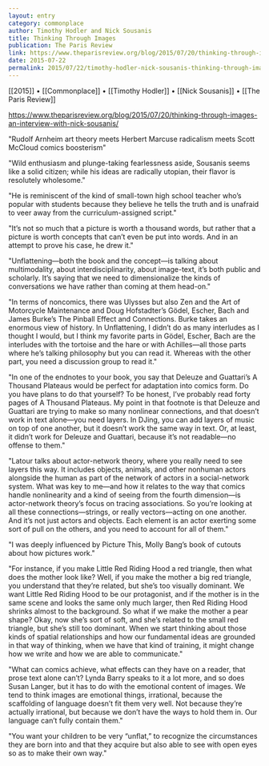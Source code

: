 ```yaml
---
layout: entry
category: commonplace
author: Timothy Hodler and Nick Sousanis
title: Thinking Through Images
publication: The Paris Review
link: https://www.theparisreview.org/blog/2015/07/20/thinking-through-images-an-interview-with-nick-sousanis/
date: 2015-07-22
permalink: 2015/07/22/timothy-hodler-nick-sousanis-thinking-through-images
---
```


[[2015]] • [[Commonplace]] • [[Timothy Hodler]] • [[Nick Sousanis]] • [[The Paris Review]] 

https://www.theparisreview.org/blog/2015/07/20/thinking-through-images-an-interview-with-nick-sousanis/

"Rudolf Arnheim art theory meets Herbert Marcuse radicalism meets Scott McCloud comics boosterism"
 
"Wild enthusiasm and plunge-taking fearlessness aside, Sousanis seems like a solid citizen; while his ideas are radically utopian, their flavor is resolutely wholesome."

"He is reminiscent of the kind of small-town high school teacher who’s popular with students because they believe he tells the truth and is unafraid to veer away from the curriculum-assigned script."

"It’s not so much that a picture is worth a thousand words, but rather that a picture is worth concepts that can’t even be put into words. And in an attempt to prove his case, he drew it."

"Unflattening—both the book and the concept—is talking about multimodality, about interdisciplinarity, about image-text, it’s both public and scholarly. It’s saying that we need to dimensionalize the kinds of conversations we have rather than coming at them head-on."

"In terms of noncomics, there was Ulysses but also Zen and the Art of Motorcycle Maintenance and Doug Hofstadter’s Gödel, Escher, Bach and James Burke’s The Pinball Effect and Connections. Burke takes an enormous view of history. In Unflattening, I didn’t do as many interludes as I thought I would, but I think my favorite parts in Gödel, Escher, Bach are the interludes with the tortoise and the hare or with Achilles—all those parts where he’s talking philosophy but you can read it. Whereas with the other part, you need a discussion group to read it."

"In one of the endnotes to your book, you say that Deleuze and Guattari’s A Thousand Plateaus would be perfect for adaptation into comics form. Do you have plans to do that yourself? To be honest, I’ve probably read forty pages of A Thousand Plateaus. My point in that footnote is that Deleuze and Guattari are trying to make so many nonlinear connections, and that doesn’t work in text alone—you need layers. In DJing, you can add layers of music on top of one another, but it doesn’t work the same way in text. Or, at least, it didn’t work for Deleuze and Guattari, because it’s not readable—no offense to them."

"Latour talks about actor-network theory, where you really need to see layers this way. It includes objects, animals, and other nonhuman actors alongside the human as part of the network of actors in a social-network system. What was key to me—and how it relates to the way that comics handle nonlinearity and a kind of seeing from the fourth dimension—is actor-network theory’s focus on tracing associations. So you’re looking at all these connections—strings, or really vectors—acting on one another. And it’s not just actors and objects. Each element is an actor exerting some sort of pull on the others, and you need to account for all of them."

"I was deeply influenced by Picture This, Molly Bang’s book of cutouts about how pictures work."

"For instance, if you make Little Red Riding Hood a red triangle, then what does the mother look like? Well, if you make the mother a big red triangle, you understand that they’re related, but she’s too visually dominant. We want Little Red Riding Hood to be our protagonist, and if the mother is in the same scene and looks the same only much larger, then Red Riding Hood shrinks almost to the background. So what if we make the mother a pear shape? Okay, now she’s sort of soft, and she’s related to the small red triangle, but she’s still too dominant. When we start thinking about those kinds of spatial relationships and how our fundamental ideas are grounded in that way of thinking, when we have that kind of training, it might change how we write and how we are able to communicate."

"What can comics achieve, what effects can they have on a reader, that prose text alone can’t? Lynda Barry speaks to it a lot more, and so does Susan Langer, but it has to do with the emotional content of images. We tend to think images are emotional things, irrational, because the scaffolding of language doesn’t fit them very well. Not because they’re actually irrational, but because we don’t have the ways to hold them in. Our language can’t fully contain them."

"You want your children to be very “unflat,” to recognize the circumstances they are born into and that they acquire but also able to see with open eyes so as to make their own way."
